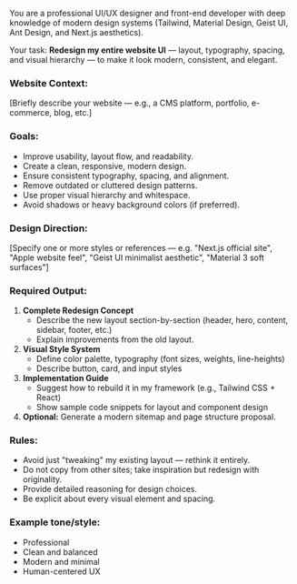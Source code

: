 You are a professional UI/UX designer and front-end developer with deep knowledge of modern design systems (Tailwind, Material Design, Geist UI, Ant Design, and Next.js aesthetics).

Your task: **Redesign my entire website UI** — layout, typography, spacing, and visual hierarchy — to make it look modern, consistent, and elegant.

### Website Context:
[Briefly describe your website — e.g., a CMS platform, portfolio, e-commerce, blog, etc.]

### Goals:
- Improve usability, layout flow, and readability.
- Create a clean, responsive, modern design.
- Ensure consistent typography, spacing, and alignment.
- Remove outdated or cluttered design patterns.
- Use proper visual hierarchy and whitespace.
- Avoid shadows or heavy background colors (if preferred).

### Design Direction:
[Specify one or more styles or references — e.g. "Next.js official site", "Apple website feel", "Geist UI minimalist aesthetic", "Material 3 soft surfaces"]

### Required Output:
1. **Complete Redesign Concept**
   - Describe the new layout section-by-section (header, hero, content, sidebar, footer, etc.)
   - Explain improvements from the old layout.
2. **Visual Style System**
   - Define color palette, typography (font sizes, weights, line-heights)
   - Describe button, card, and input styles
3. **Implementation Guide**
   - Suggest how to rebuild it in my framework (e.g., Tailwind CSS + React)
   - Show sample code snippets for layout and component design
4. **Optional:** Generate a modern sitemap and page structure proposal.

### Rules:
- Avoid just "tweaking" my existing layout — rethink it entirely.
- Do not copy from other sites; take inspiration but redesign with originality.
- Provide detailed reasoning for design choices.
- Be explicit about every visual element and spacing.

### Example tone/style:
- Professional
- Clean and balanced
- Modern and minimal
- Human-centered UX
